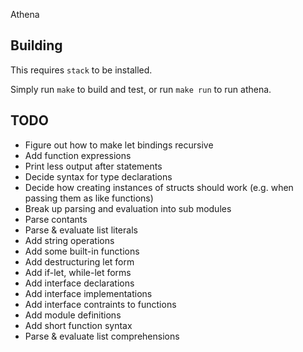 Athena

## Building

This requires `stack` to be installed.

Simply run `make` to build and test, or run `make run` to run athena.


## TODO

- Figure out how to make let bindings recursive
- Add function expressions
- Print less output after statements
- Decide syntax for type declarations
- Decide how creating instances of structs should work (e.g. when passing them as like functions)
- Break up parsing and evaluation into sub modules
- Parse contants
- Parse & evaluate list literals
- Add string operations
- Add some built-in functions
- Add destructuring let form
- Add if-let, while-let forms
- Add interface declarations
- Add interface implementations
- Add interface contraints to functions
- Add module definitions
- Add short function syntax
- Parse & evaluate list comprehensions
